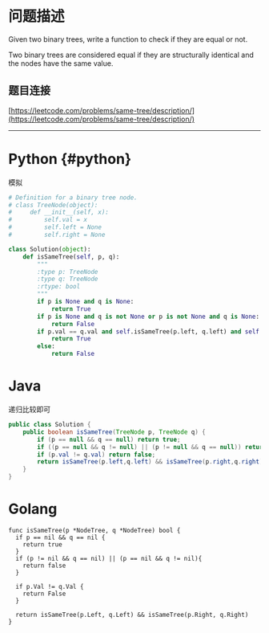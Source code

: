 # 问题描述

Given two binary trees, write a function to check if they are equal or not.

Two binary trees are considered equal if they are structurally identical and the nodes have the same value.

## 题目连接

[https://leetcode.com/problems/same-tree/description/](https://leetcode.com/problems/same-tree/description/)

---
# Python {#python}

模拟

```python
# Definition for a binary tree node.
# class TreeNode(object):
#     def __init__(self, x):
#         self.val = x
#         self.left = None
#         self.right = None

class Solution(object):
    def isSameTree(self, p, q):
        """
        :type p: TreeNode
        :type q: TreeNode
        :rtype: bool
        """
        if p is None and q is None:
            return True
        if p is None and q is not None or p is not None and q is None:
            return False
        if p.val == q.val and self.isSameTree(p.left, q.left) and self.isSameTree(p.right, q.right):
            return True
        else:
            return False
```

# Java

递归比较即可

```java
public class Solution {
    public boolean isSameTree(TreeNode p, TreeNode q) {
        if (p == null && q == null) return true;
        if ((p == null && q != null) || (p != null && q == null)) return false;
        if (p.val != q.val) return false;
        return isSameTree(p.left,q.left) && isSameTree(p.right,q.right);
    }
}
```



# Golang

```Golang
func isSameTree(p *NodeTree, q *NodeTree) bool {
  if p == nil && q == nil {
    return true
  }
  if (p != nil && q == nil) || (p == nil && q != nil){
    return false
  }

  if p.Val != q.Val {
    return False
  }

  return isSameTree(p.Left, q.Left) && isSameTree(p.Right, q.Right)
}
```
